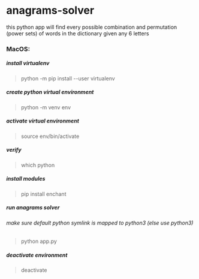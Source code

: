 # anagrams-solver
this python app will find every possible combination and permutation (power sets) of words in the dictionary given any 6 letters

### MacOS:
##### install virtualenv
>python -m pip install --user virtualenv

##### create python virtual environment
>python -m venv env

##### activate virtual environment
>source env/bin/activate

##### verify
>which python

##### install modules
>pip install enchant

##### run anagrams solver
###### make sure default python symlink is mapped to python3 (else use python3)
>python app.py

##### deactivate environment
>deactivate

